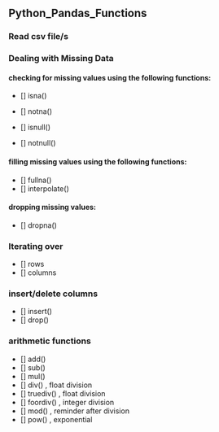 ## Python_Pandas_Functions
### Read csv file/s
### Dealing with Missing Data
#### checking for missing values using the following functions:
- [] isna()
- [] notna()

- [] isnull()
- [] notnull()


#### filling missing values using the following functions:
- [] fullna()
- [] interpolate()


#### dropping missing values:
- [] dropna()

### Iterating over
- [] rows
- [] columns

### insert/delete columns
- [] insert()
- [] drop()

### arithmetic functions
- [] add()
- [] sub()
- [] mul()
- [] div() , float division
- [] truediv() , float division
- [] foordiv() , integer division
- [] mod() , reminder after division
- [] pow() , exponential 





